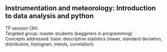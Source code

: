 
## Instrumentation and meteorology: Introduction to data analysis and python
TP session (3h)
<br> Targeted group: master students (begginers in programming) 
<br> Concepts addressed: basic descriptive statistics (mean, standard deviation, distribution, histogram, trends, correlation)
